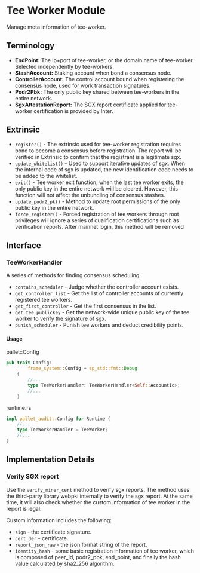 # Tee Worker Module

Manage meta information of tee-worker.

## Terminology

* **EndPoint:** The ip+port of tee-worker, or the domain name of tee-worker. Selected independently by tee-workers.
* **StashAccount:** Staking account when bond a consensus node.
* **ControllerAccount:** The control account bound when registering the consensus node, used for work transaction signatures.
* **Podr2Pbk:** The only public key shared between tee-workers in the entire network.
* **SgxAttestationReport:** The SGX report certificate applied for tee-worker certification is provided by Inter.

## Extrinsic
* `register()` - The extrinsic used for tee-worker registration requires bond to become a consensus before registration. The report will be verified in Extrinsic to confirm that the registrant is a legitimate sgx.
* `update_whitelist()` - Used to support iterative updates of sgx. When the internal code of sgx is updated, the new identification code needs to be added to the whitelist.
* `exit()` - Tee worker exit function, when the last tee worker exits, the only public key in the entire network will be cleared. However, this function will not affect the unbundling of consensus stashes.
* `update_podr2_pk()` - Method to update root permissions of the only public key in the entire network.
*  `force_register()` - Forced registration of tee workers through root privileges will ignore a series of qualification certifications such as verification reports. After mainnet login, this method will be removed

## Interface

### TeeWorkerHandler

A series of methods for finding consensus scheduling.
 * `contains_scheduler` - Judge whether the controller account exists.
 * `get_controller_list` - Get the list of controller accounts of currently registered tee workers.
 * `get_first_controller` - Get the first consensus in the list.
 * `get_tee_publickey` - Get the network-wide unique public key of the tee worker to verify the signature of sgx.
 * `punish_scheduler` - Punish tee workers and deduct credibility points.

#### Usage
pallet::Config
```rust
pub trait Config:
		frame_system::Config + sp_std::fmt::Debug
    {
        //...
        type TeeWorkerHandler: TeeWorkerHandler<Self::AccountId>;
        //...
    }
```
runtime.rs
```rust
impl pallet_audit::Config for Runtime {
    //...
    type TeeWorkerHandler = TeeWorker;
    //...
}
```

## Implementation Details

### Verify SGX report
Use the `verify_miner_cert` method to verify sgx reports. The method uses the third-party library webpki internally to verify the sgx report. At the same time, it will also check whether the custom information of tee worker in the report is legal.

Custom information includes the following:
* `sign` - the certificate signature.
* `cert_der` - certificate.
* `report_json_raw` - the json format string of the report.
* `identity_hash` - some basic registration information of tee worker, which is composed of peer_id, podr2_pbk, end_point, and finally the hash value calculated by sha2_256 algorithm.


